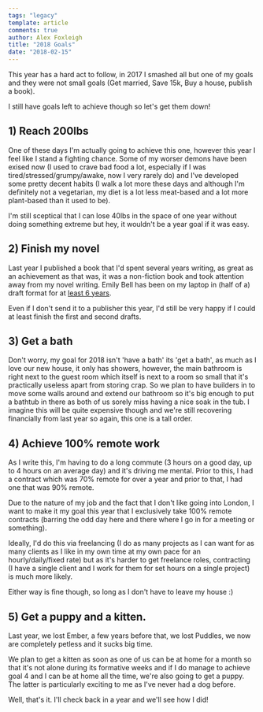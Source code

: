 ```yaml
---
tags: "legacy"
template: article 
comments: true 
author: Alex Foxleigh
title: "2018 Goals"
date: "2018-02-15"
---
```


This year has a hard act to follow, in 2017 I smashed all but one of my goals and they were not small goals (Get married, Save 15k, Buy a house, publish a book).

I still have goals left to achieve though so let's get them down!

<!-- end -->

## 1) Reach 200lbs

One of these days I'm actually going to achieve this one, however this year I feel like I stand a fighting chance. Some of my worser demons have been exised now (I used to crave bad food a lot, especially if I was tired/stressed/grumpy/awake, now I very rarely do) and I've developed some pretty decent habits (I walk a lot more these days and although I'm definitely not a vegetarian, my diet is a lot less meat-based and a lot more plant-based than it used to be).

I'm still sceptical that I can lose 40lbs in the space of one year without doing something extreme but hey, it wouldn't be a year goal if it was easy.

## 2) Finish my novel

Last year I published a book that I'd spent several years writing, as great as an achievement as that was, it was a non-fiction book and took attention away from my novel writing. Emily Bell has been on my laptop in (half of a) draft format for at [least 6 years](/2012/01/2012-not-the-end-the-beginning/).

Even if I don't send it to a publisher this year, I'd still be very happy if I could at least finish the first and second drafts.

## 3) Get a bath

Don't worry, my goal for 2018 isn't 'have a bath' its 'get a bath', as much as I love our new house, it only has showers, however, the main bathroom is right next to the guest room which itself is next to a room so small that it's practically useless apart from storing crap. So we plan to have builders in to move some walls around and extend our bathroom so it's big enough to put a bathtub in there as both of us sorely miss having a nice soak in the tub. I imagine this will be quite expensive though and we're still recovering financially from last year so again, this one is a tall order.

## 4) Achieve 100% remote work

As I write this, I'm having to do a long commute (3 hours on a good day, up to 4 hours on an average day) and it's driving me mental. Prior to this, I had a contract which was 70% remote for over a year and prior to that, I had one that was 90% remote.

Due to the nature of my job and the fact that I don't like going into London, I want to make it my goal this year that I exclusively take 100% remote contracts (barring the odd day here and there where I go in for a meeting or something).

Ideally, I'd do this via freelancing (I do as many projects as I can want for as many clients as I like in my own time at my own pace for an hourly/daily/fixed rate) but as it's harder to get freelance roles, contracting (I have a single client and I work for them for set hours on a single project) is much more likely.

Either way is fine though, so long as I don't have to leave my house :)

## 5) Get a puppy and a kitten.

Last year, we lost Ember, a few years before that, we lost Puddles, we now are completely petless and it sucks big time.

We plan to get a kitten as soon as one of us can be at home for a month so that it's not alone during its formative weeks and if I do manage to achieve goal 4 and I can be at home all the time, we're also going to get a puppy. The latter is particularly exciting to me as I've never had a dog before.

Well, that's it. I'll check back in a year and we'll see how I did!
